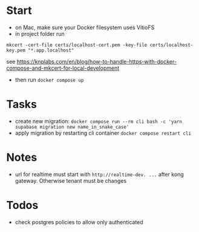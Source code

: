 # Start
- on Mac, make sure your Docker filesystem uses VitioFS
- in project folder run
```
mkcert -cert-file certs/localhost-cert.pem -key-file certs/localhost-key.pem "*.app.localhost"
```
see https://knplabs.com/en/blog/how-to-handle-https-with-docker-compose-and-mkcert-for-local-development
- then run `docker compose up`

# Tasks
- create new migration: `docker compose run --rm cli bash -c 'yarn supabase migration new name_in_snake_case'`
- apply migration by restarting cli container `docker compose restart cli`

# Notes
- url for realtime must start with `http://realtime-dev. ...` after kong gateway. Otherwise tenant must be changes

# Todos
- check postgres policies to allow only authenticated
